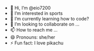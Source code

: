 - 👋 Hi, I’m @eio7200
- 👀 I’m interested in sports
- 🌱 I’m currently learning how to code?
- 💞️ I’m looking to collaborate on ...
- 📫 How to reach me ...
- 😄 Pronouns: she/her
- ⚡ Fun fact: I love pikachu

<!---
eio7200/eio7200 is a ✨ special ✨ repository because its `README.md` (this file) appears on your GitHub profile.
You can click the Preview link to take a look at your changes.
--->
